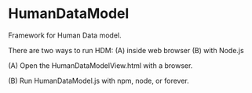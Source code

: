 # HumanDataModel
Framework for Human Data model.

There are two ways to run HDM: (A) inside web browser (B) with Node.js

(A) Open the HumanDataModelView.html with a browser.

(B) Run HumanDataModel.js with npm, node, or forever.
